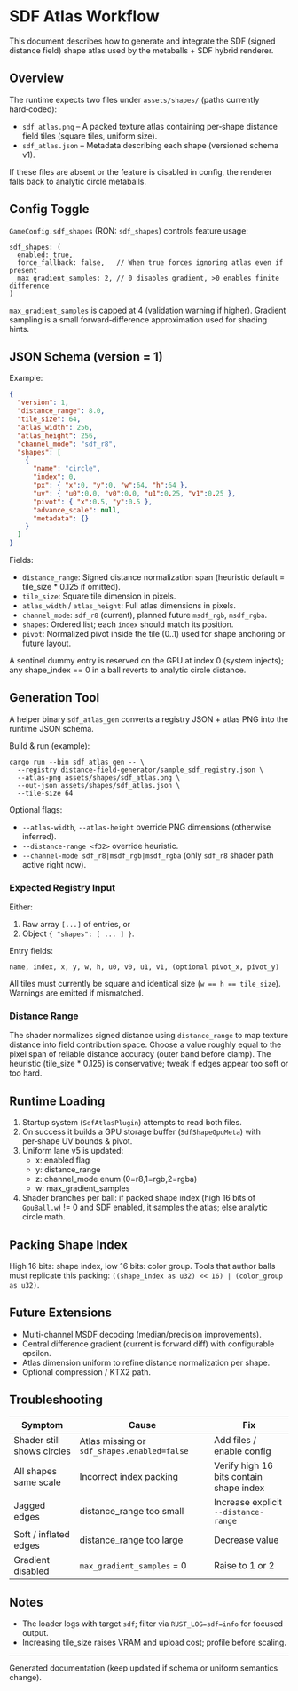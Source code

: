 # SDF Atlas Workflow

This document describes how to generate and integrate the SDF (signed distance field) shape atlas used by the metaballs + SDF hybrid renderer.

## Overview
The runtime expects two files under `assets/shapes/` (paths currently hard‑coded):

- `sdf_atlas.png` – A packed texture atlas containing per‑shape distance field tiles (square tiles, uniform size).
- `sdf_atlas.json` – Metadata describing each shape (versioned schema v1).

If these files are absent or the feature is disabled in config, the renderer falls back to analytic circle metaballs.

## Config Toggle
`GameConfig.sdf_shapes` (RON: `sdf_shapes`) controls feature usage:
```
sdf_shapes: (
  enabled: true,
  force_fallback: false,   // When true forces ignoring atlas even if present
  max_gradient_samples: 2, // 0 disables gradient, >0 enables finite difference
)
```

`max_gradient_samples` is capped at 4 (validation warning if higher). Gradient sampling is a small forward‑difference approximation used for shading hints.

## JSON Schema (version = 1)
Example:
```json
{
  "version": 1,
  "distance_range": 8.0,
  "tile_size": 64,
  "atlas_width": 256,
  "atlas_height": 256,
  "channel_mode": "sdf_r8",
  "shapes": [
    {
      "name": "circle",
      "index": 0,
      "px": { "x":0, "y":0, "w":64, "h":64 },
      "uv": { "u0":0.0, "v0":0.0, "u1":0.25, "v1":0.25 },
      "pivot": { "x":0.5, "y":0.5 },
      "advance_scale": null,
      "metadata": {}
    }
  ]
}
```
Fields:
- `distance_range`: Signed distance normalization span (heuristic default = tile_size * 0.125 if omitted).
- `tile_size`: Square tile dimension in pixels.
- `atlas_width` / `atlas_height`: Full atlas dimensions in pixels.
- `channel_mode`: `sdf_r8` (current), planned future `msdf_rgb`, `msdf_rgba`.
- `shapes`: Ordered list; each `index` should match its position.
- `pivot`: Normalized pivot inside the tile (0..1) used for shape anchoring or future layout.

A sentinel dummy entry is reserved on the GPU at index 0 (system injects); any shape_index == 0 in a ball reverts to analytic circle distance.

## Generation Tool
A helper binary `sdf_atlas_gen` converts a registry JSON + atlas PNG into the runtime JSON schema.

Build & run (example):
```
cargo run --bin sdf_atlas_gen -- \
  --registry distance-field-generator/sample_sdf_registry.json \
  --atlas-png assets/shapes/sdf_atlas.png \
  --out-json assets/shapes/sdf_atlas.json \
  --tile-size 64
```
Optional flags:
- `--atlas-width`, `--atlas-height` override PNG dimensions (otherwise inferred).
- `--distance-range <f32>` override heuristic.
- `--channel-mode sdf_r8|msdf_rgb|msdf_rgba` (only `sdf_r8` shader path active right now).

### Expected Registry Input
Either:
1. Raw array `[...]` of entries, or
2. Object `{ "shapes": [ ... ] }`.

Entry fields:
```
name, index, x, y, w, h, u0, v0, u1, v1, (optional pivot_x, pivot_y)
```
All tiles must currently be square and identical size (`w == h == tile_size`). Warnings are emitted if mismatched.

### Distance Range
The shader normalizes signed distance using `distance_range` to map texture distance into field contribution space. Choose a value roughly equal to the pixel span of reliable distance accuracy (outer band before clamp). The heuristic (tile_size * 0.125) is conservative; tweak if edges appear too soft or too hard.

## Runtime Loading
1. Startup system (`SdfAtlasPlugin`) attempts to read both files.
2. On success it builds a GPU storage buffer (`SdfShapeGpuMeta`) with per‑shape UV bounds & pivot.
3. Uniform lane v5 is updated:
   - x: enabled flag
   - y: distance_range
   - z: channel_mode enum (0=r8,1=rgb,2=rgba)
   - w: max_gradient_samples
4. Shader branches per ball: if packed shape index (high 16 bits of `GpuBall.w`) != 0 and SDF enabled, it samples the atlas; else analytic circle math.

## Packing Shape Index
High 16 bits: shape index, low 16 bits: color group. Tools that author balls must replicate this packing: `((shape_index as u32) << 16) | (color_group as u32)`.

## Future Extensions
- Multi-channel MSDF decoding (median/precision improvements).
- Central difference gradient (current is forward diff) with configurable epsilon.
- Atlas dimension uniform to refine distance normalization per shape.
- Optional compression / KTX2 path.

## Troubleshooting
| Symptom | Cause | Fix |
|---------|-------|-----|
| Shader still shows circles | Atlas missing or `sdf_shapes.enabled=false` | Add files / enable config |
| All shapes same scale | Incorrect index packing | Verify high 16 bits contain shape index |
| Jagged edges | distance_range too small | Increase explicit `--distance-range` |
| Soft / inflated edges | distance_range too large | Decrease value |
| Gradient disabled | `max_gradient_samples` = 0 | Raise to 1 or 2 |

## Notes
- The loader logs with target `sdf`; filter via `RUST_LOG=sdf=info` for focused output.
- Increasing tile_size raises VRAM and upload cost; profile before scaling.

---
Generated documentation (keep updated if schema or uniform semantics change).
